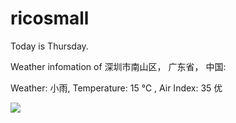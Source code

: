 # ricosmall

Today is Thursday.

Weather infomation of 深圳市南山区， 广东省， 中国: 

Weather: 小雨, Temperature: 15 ℃ , Air Index: 35 优

<img src="https://github-readme-stats.vercel.app/api?username=ricosmall&show_icons=true" />
